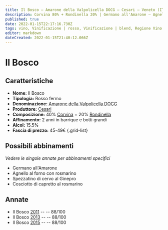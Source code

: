 ```yaml
---
title: Il Bosco – Amarone della Valpolicella DOCG – Cesari – Veneto (IT) – 45-49€ – 3★
description: Corvina 80% + Rondinella 20% | Germano all'Amarone – Agnello al forno con rosmarino – Spezzatino di cervo al Ginepro – Cosciotto di capretto al rosmarino
published: true
date: 2022-01-15T22:17:16.730Z
tags: vino, Vinificazione | rosso, Vinificazione | blend, Regione Vino | Veneto (IT), Vinificazione | fermo, Corvina, Prezzi | 45-49€, Rondinella, Germano all'Amarone, Alimento | agnello, Cottura | al forno, Aromatizzazione | al rosmarino, Spezzatino di cervo al Ginepro, Cosciotto di capretto al rosmarino, Valutazioni | 3 stelle
editor: markdown
dateCreated: 2022-01-15T21:40:12.066Z
---
```


# Il Bosco

## Caratteristiche
- **Nome:** Il Bosco
- **Tipologia:** Rosso fermo
- **Denominazione:** [Amarone della Valpolicella DOCG](/denominazioni/Italia/Veneto/DOCG/Amarone-della-Valpolicella)
- **Produttore:** [Cesari](/produttori/Italia/Veneto/Cesari) 
- **Composizione:** 40% [Corvina](/vitigni/Italia/bacca-nera/corvina) + 20% [Rondinella](/vitigni/Italia/bacca-nera/rondinella)
- **Affinamento:** 2 anni in barrique e botti grandi
- **Alcol:** 15.5%
- **Fascia di prezzo:** 45-49€
{.grid-list}




## Possibili abbinamenti
*Vedere le singole annate per abbinamenti specifici*

- Germano all'Amarone
- Agnello al forno con rosmarino
- Spezzatino di cervo al Ginepro
- Cosciotto di capretto al rosmarino

## Annate
- Il Bosco [2011](vini/Italia/Veneto/Cesari/Amarone-Il-Bosco/2011) -- <span class="star-3"></span> -- 88/100
- Il Bosco [2013](vini/Italia/Veneto/Cesari/Amarone-Il-Bosco/2013) -- <span class="star-3"></span> -- 88/100
- Il Bosco [2015](vini/Italia/Veneto/Cesari/Amarone-Il-Bosco/2015) -- <span class="star-3"></span> -- 88/100
